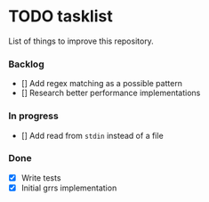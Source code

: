 # TODO tasklist

List of things to improve this repository.

### Backlog
- [] Add regex matching as a possible pattern
- [] Research better performance implementations

### In progress
- [] Add read from `stdin` instead of a file

### Done
- [x] Write tests
- [x] Initial grrs implementation
